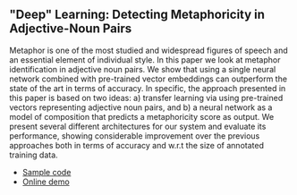 ## "Deep" Learning: Detecting Metaphoricity in Adjective-Noun Pairs

Metaphor is one of the most studied and widespread figures of speech and an essential element of individual style. In this paper we look at metaphor identification in adjective noun pairs. We show that using a single neural network combined with pre-trained vector embeddings can outperform the state of the art in terms of accuracy. In specific, the approach presented in this paper is based on two ideas: a) transfer learning via using pre-trained vectors representing adjective noun pairs, and b) a neural network as a model of composition that predicts a metaphoricity score as output. We present several different architectures for our system and evaluate its performance, showing considerable improvement over the previous approaches both in terms of accuracy and w.r.t the size of annotated training data.

- [Sample code](https://github.com/GU-CLASP/anvec.github.io/blob/master/composing_adjective-noun.ipynb)
- [Online demo](https://gu-clasp.github.io/anvec-metaphor/demo.html)
